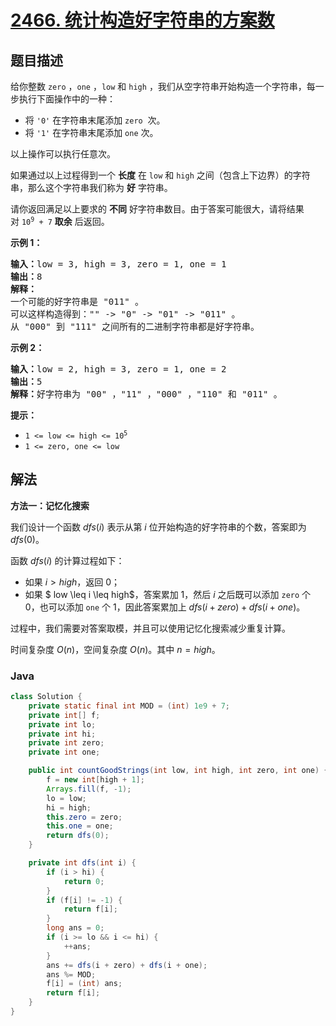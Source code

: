 # [2466. 统计构造好字符串的方案数](https://leetcode.cn/problems/count-ways-to-build-good-strings)

## 题目描述

<p>给你整数&nbsp;<code>zero</code>&nbsp;，<code>one</code>&nbsp;，<code>low</code>&nbsp;和&nbsp;<code>high</code>&nbsp;，我们从空字符串开始构造一个字符串，每一步执行下面操作中的一种：</p>

<ul>
	<li>将&nbsp;<code>'0'</code>&nbsp;在字符串末尾添加&nbsp;<code>zero</code>&nbsp; 次。</li>
	<li>将&nbsp;<code>'1'</code>&nbsp;在字符串末尾添加&nbsp;<code>one</code>&nbsp;次。</li>
</ul>

<p>以上操作可以执行任意次。</p>

<p>如果通过以上过程得到一个 <strong>长度</strong>&nbsp;在&nbsp;<code>low</code> 和&nbsp;<code>high</code>&nbsp;之间（包含上下边界）的字符串，那么这个字符串我们称为&nbsp;<strong>好</strong>&nbsp;字符串。</p>

<p>请你返回满足以上要求的 <strong>不同</strong>&nbsp;好字符串数目。由于答案可能很大，请将结果对&nbsp;<code>10<sup>9</sup> + 7</code>&nbsp;<strong>取余</strong>&nbsp;后返回。</p>

<p><strong>示例 1：</strong></p>

<pre><b>输入：</b>low = 3, high = 3, zero = 1, one = 1
<b>输出：</b>8
<b>解释：</b>
一个可能的好字符串是 "011" 。
可以这样构造得到："" -&gt; "0" -&gt; "01" -&gt; "011" 。
从 "000" 到 "111" 之间所有的二进制字符串都是好字符串。
</pre>

<p><strong>示例 2：</strong></p>

<pre><b>输入：</b>low = 2, high = 3, zero = 1, one = 2
<b>输出：</b>5
<b>解释：</b>好字符串为 "00" ，"11" ，"000" ，"110" 和 "011" 。
</pre>

<p><strong>提示：</strong></p>

<ul>
	<li><code>1 &lt;= low&nbsp;&lt;= high&nbsp;&lt;= 10<sup>5</sup></code></li>
	<li><code>1 &lt;= zero, one &lt;= low</code></li>
</ul>

## 解法

**方法一：记忆化搜索**

我们设计一个函数 $dfs(i)$ 表示从第 $i$ 位开始构造的好字符串的个数，答案即为 $dfs(0)$。

函数 $dfs(i)$ 的计算过程如下：

-   如果 $i \gt high$，返回 $0$；
-   如果 $ low \leq i \leq high$，答案累加 $1$，然后 $i$ 之后既可以添加 `zero` 个 $0$，也可以添加 `one` 个 $1$，因此答案累加上 $dfs(i + zero) + dfs(i + one)$。

过程中，我们需要对答案取模，并且可以使用记忆化搜索减少重复计算。

时间复杂度 $O(n)$，空间复杂度 $O(n)$。其中 $n = high$。

### **Java**

```java
class Solution {
    private static final int MOD = (int) 1e9 + 7;
    private int[] f;
    private int lo;
    private int hi;
    private int zero;
    private int one;

    public int countGoodStrings(int low, int high, int zero, int one) {
        f = new int[high + 1];
        Arrays.fill(f, -1);
        lo = low;
        hi = high;
        this.zero = zero;
        this.one = one;
        return dfs(0);
    }

    private int dfs(int i) {
        if (i > hi) {
            return 0;
        }
        if (f[i] != -1) {
            return f[i];
        }
        long ans = 0;
        if (i >= lo && i <= hi) {
            ++ans;
        }
        ans += dfs(i + zero) + dfs(i + one);
        ans %= MOD;
        f[i] = (int) ans;
        return f[i];
    }
}
```
